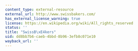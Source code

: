 ```yaml
---
content_type: external-resource
external_url: http://www.swissbakers.com/
has_external_license_warning: true
license: https://en.wikipedia.org/wiki/All_rights_reserved
status: ''
title: "SwissB\xE4kers"
uid: dd8bb7b6-caeb-4bbd-8b96-3efb8c071e10
wayback_url: ''
---
```

